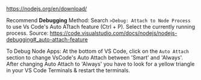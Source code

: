 https://nodejs.org/en/download/

Recommend **Debugging** Method: Search `>Debug: Attach to Node Process` to use Vs Code's Auto ATtach feature (Ctrl + P). Select the currently running process.
Source: https://code.visualstudio.com/docs/nodejs/nodejs-debugging#_auto-attach-feature

To Debug Node Apps: At the bottom of VS Code, click on the `Auto Attach` section to change VsCode's Auto Attach between 'Smart' and 'Always'. After changing Auto Attach to 'Always' you have to look for a yellow triangle in your VS Code Terminals & restart the terminals.